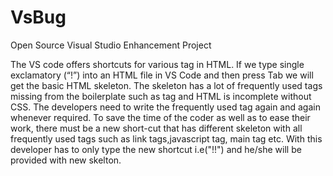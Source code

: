 # VsBug
Open Source Visual Studio Enhancement Project

The VS code offers shortcuts for various tag in HTML. If we type single exclamatory (“!”) into an HTML file in VS Code and then press Tab we will get the basic HTML skeleton. The skeleton has a lot of frequently used tags missing from the boilerplate such as <link> tag and HTML is incomplete without CSS. The developers need to write the frequently used tag again and again whenever required. To save the time of the coder as well as to ease their work, there must be a new short-cut that has different skeleton with all frequently used tags such as link tags,javascript tag, main tag etc. With this developer has to only type the new shortcut i.e("!!") and he/she will be provided with new skelton.
